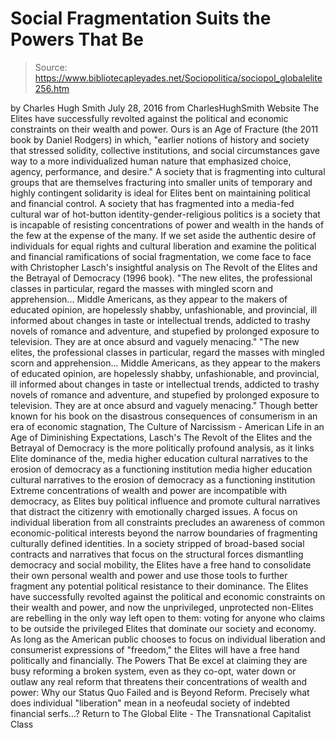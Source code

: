 # Social Fragmentation Suits the Powers That Be

> Source: https://www.bibliotecapleyades.net/Sociopolitica/sociopol_globalelite256.htm

by Charles Hugh Smith July 28, 2016
from CharlesHughSmith Website
The Elites have successfully revolted against the political and economic constraints on their wealth and power.
Ours is an Age of Fracture (the 2011 book by Daniel Rodgers) in which,
"earlier notions of history and society that stressed solidity, collective institutions, and social circumstances gave way to a more individualized human nature that emphasized choice, agency, performance, and desire."
A society that is fragmenting into cultural groups that are themselves fracturing into smaller units of temporary and highly contingent solidarity is ideal for Elites bent on maintaining political and financial control.
A society that has fragmented into a media-fed cultural war of hot-button identity-gender-religious politics is a society that is incapable of resisting concentrations of power and wealth in the hands of the few at the expense of the many.
If we set aside the authentic desire of individuals for equal rights and cultural liberation and examine the political and financial ramifications of social fragmentation, we come face to face with Christopher Lasch's insightful analysis on The Revolt of the Elites and the Betrayal of Democracy (1996 book).
"The new elites, the professional classes in particular, regard the masses with mingled scorn and apprehension... Middle Americans, as they appear to the makers of educated opinion, are hopelessly shabby, unfashionable, and provincial, ill informed about changes in taste or intellectual trends, addicted to trashy novels of romance and adventure, and stupefied by prolonged exposure to television. They are at once absurd and vaguely menacing."
"The new elites, the professional classes in particular, regard the masses with mingled scorn and apprehension...
Middle Americans, as they appear to the makers of educated opinion, are hopelessly shabby, unfashionable, and provincial, ill informed about changes in taste or intellectual trends, addicted to trashy novels of romance and adventure, and stupefied by prolonged exposure to television.
They are at once absurd and vaguely menacing."
Though better known for his book on the disastrous consequences of consumerism in an era of economic stagnation, The Culture of Narcissism - American Life in an Age of Diminishing Expectations, Lasch's The Revolt of the Elites and the Betrayal of Democracy is the more politically profound analysis, as it links Elite dominance of the,
media higher education cultural narratives to the erosion of democracy as a functioning institution
media
higher education
cultural narratives to the erosion of democracy as a functioning institution
Extreme concentrations of wealth and power are incompatible with democracy, as Elites buy political influence and promote cultural narratives that distract the citizenry with emotionally charged issues.
A focus on individual liberation from all constraints precludes an awareness of common economic-political interests beyond the narrow boundaries of fragmenting culturally defined identities.
In a society stripped of broad-based social contracts and narratives that focus on the structural forces dismantling democracy and social mobility, the Elites have a free hand to consolidate their own personal wealth and power and use those tools to further fragment any potential political resistance to their dominance.
The Elites have successfully revolted against the political and economic constraints on their wealth and power, and now the unprivileged, unprotected non-Elites are rebelling in the only way left open to them:
voting for anyone who claims to be outside the privileged Elites that dominate our society and economy.
As long as the American public chooses to focus on individual liberation and consumerist expressions of "freedom," the Elites will have a free hand politically and financially.
The Powers That Be excel at claiming they are busy reforming a broken system, even as they co-opt, water down or outlaw any real reform that threatens their concentrations of wealth and power: Why our Status Quo Failed and is Beyond Reform.
Precisely what does individual "liberation" mean in a neofeudal society of indebted financial serfs...?
Return to The Global Elite - The Transnational Capitalist Class
